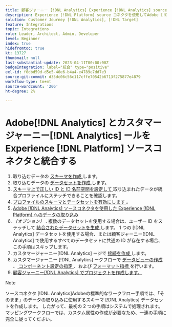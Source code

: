 ```yaml
---
title: 顧客ジャーニー [!DNL Analytics] Experience [!DNL Analytics] source コネクタの統合  [!DNL Platform]  チュートリアル
description: Experience [!DNL Platform] source コネクタを使用してAdobe [!DNL Analytics]  カスタマージャーニー [!DNL Analytics]  統合する方法を説明します。
solution: Customer Journey [!DNL Analytics], [!DNL Target]
feature: Integrations
topic: Integrations
role: Leader, Architect, Admin, Developer
level: Beginner
index: true
hidefromtoc: true
kt: 13727
thumbnail: null
last-substantial-update: 2023-04-11T00:00:00Z
badgeIntegration: label="統合" type="positive"
exl-id: f0dbd59d-d5e5-40e6-b4a4-e4789e7dd7e3
source-git-commit: d35dc06c56c117cffe70542b6713f275877e4879
workflow-type: tm+mt
source-wordcount: '206'
ht-degree: 2%

---
```


# Adobe[!DNL Analytics] とカスタマージャーニー[!DNL Analytics] ールを Experience [!DNL Platform] ソースコネクタと統合する

<ol>
    <li>取り込むデータの <a href="https://experienceleague.adobe.com/?lang=ja#dashboard/learning" _target="_blank" rel="noopener noreferrer"> スキーマを作成 </a> します。</li>
    <li>取り込むデータの <a href="https://experienceleague.adobe.com/docs/platform-learn/tutorials/data-ingestion/create-datasets-and-ingest-data.html" _target="_blank" rel="noopener noreferrer"> データセットを作成 </a> します。</a></li>
    <li><a href="https://experienceleague.adobe.com/docs/platform-learn/tutorials/identities/label-ingest-and-verify-identity-data.html?lang=en" _target="_blank" rel="noopener noreferrer"> スキーマ上で正しい ID と ID 名前空間を設定して </a> 取り込まれたデータが統合プロファイルにステッチできることを確認します。</li> 
    <li><a href="https://experienceleague.adobe.com/docs/platform-learn/tutorials/profiles/bring-data-into-the-real-time-customer-profile.html?lang=ja" _target="_blank" rel="noopener noreferrer"> プロファイルのスキーマとデータセットを有効にします </a>。</li>
    <li><a href="https://experienceleague.adobe.com/docs/platform-learn/tutorials/sources/ingest-data-from-adobe-analytics.html?lang=ja" _target="_blank" rel="noopener noreferrer">Adobe [!DNL Analytics] ソースコネクタを使用した Experience [!DNL Platform] へのデータの取り込み </a></li>
    <li><i> （オプション） </i>. 複数のデータセットを使用する場合は、ユーザー ID をステッチして <a href="https://experienceleague.adobe.com/docs/analytics-platform/using/cja-connections/combined-dataset.html" _target="_blank" rel="noopener noreferrer"> 結合されたデータセットを生成 </a> します。 1 つの [!DNL Analytics] データセットを使用する場合、または顧客ジャーニー[!DNL Analytics] で使用するすべてのデータセットに共通の ID が存在する場合、この手順はスキップします。</li>
    <li>カスタマージャーニー[!DNL Analytics] ージで <a href="https://experienceleague.adobe.com/docs/customer-journey-analytics-learn/tutorials/connections/connecting-customer-journey-analytics-to-data-sources-in-platform.html?lang=ja" _target="_blank" rel="noopener noreferrer"> 接続を作成 </a> します。</li>
    <li>カスタマージャーニー [!DNL Analytics] ークフローで <a href="https://experienceleague.adobe.com/docs/customer-journey-analytics-learn/tutorials/data-views/basic-configuration-for-data-views.html" _target="_blank" rel="noopener noreferrer"> データビューの作成 </a>、<a href="https://experienceleague.adobe.com/docs/customer-journey-analytics-learn/tutorials/data-views/configuring-component-settings-in-data-views.html" _target="_blank" rel="noopener noreferrer"> コンポーネント設定の指定 </a>、および <a href="https://experienceleague.adobe.com/docs/customer-journey-analytics-learn/tutorials/data-views/formatting-metrics-in-data-views.html" _target="_blank" rel="noopener noreferrer"> フォーマット指標 </a> を行います。
    <li><a href="https://experienceleague.adobe.com/docs/customer-journey-analytics-learn/tutorials/analysis-workspace/workspace-projects/build-a-new-project.html?lang=ja" _target="_blank" rel="noopener noreferrer">顧客ジャーニー[!DNL Analytics] でプロジェクトを作成します。</a></li>
</ol>

>[!NOTE]
>
>ソースコネクタ [!DNL Analytics]Adobeの標準的なワークフロー手順では、「そのまま」のデータの取り込みに使用するスキーマ [!DNL Analytics] データセットを作成します。 したがって、最初の 2 つの手順はシステムで処理されます。 マッピングワークフローでは、カスタム属性の作成が必要なため、一連の手順に完全に従ってください。
